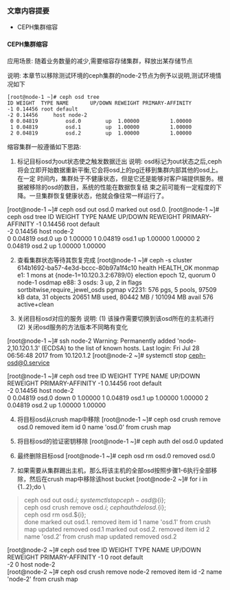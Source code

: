 ### 文章内容提要
- CEPH集群缩容

#### CEPH集群缩容
应用场景: 随着业务数量的减少,需要缩容存储集群，释放出某存储节点

说明: 本章节以移除测试环境的ceph集群的node-2节点为例予以说明,测试环境情况如下
```
[root@node-1 ~]# ceph osd tree
ID WEIGHT  TYPE NAME       UP/DOWN REWEIGHT PRIMARY-AFFINITY 
-1 0.14456 root default                                      
-2 0.14456     host node-2                                   
 0 0.04819         osd.0        up  1.00000          1.00000 
 1 0.04819         osd.1        up  1.00000          1.00000 
 2 0.04819         osd.2        up  1.00000          1.00000
```
缩容集群一般遵循如下思路:
1. 标记目标osd为out状态使之触发数据迁出
说明: osd标记为out状态之后,ceph将会立即开始数据重新平衡,它会将osd上的pg迁移到集群内部其他的osd上。在一定
时间内，集群处于不健康状态，但是它还是能够对客户端提供服务。根据被移除的osd的数目，系统的性能在数据恢复结
束之前可能有一定程度的下降。一旦集群恢复健康状态，他就会像往常一样运行了。

[root@node-1 ~]# ceph osd out osd.0
marked out osd.0. 
[root@node-1 ~]# ceph osd tree
ID WEIGHT  TYPE NAME       UP/DOWN REWEIGHT PRIMARY-AFFINITY 
-1 0.14456 root default                                      
-2 0.14456     host node-2                                   
 0 0.04819         osd.0        up        0          1.00000 
 1 0.04819         osd.1        up  1.00000          1.00000 
 2 0.04819         osd.2        up  1.00000          1.00000


2. 查看集群状态等待其恢复完成
[root@node-1 ~]# ceph -s
    cluster 614b1692-ba57-4e3d-bccc-80b97a1f4c10
     health HEALTH_OK
     monmap e1: 1 mons at {node-1=10.120.3.2:6789/0}
            election epoch 12, quorum 0 node-1
     osdmap e88: 3 osds: 3 up, 2 in
            flags sortbitwise,require_jewel_osds
      pgmap v2231: 576 pgs, 5 pools, 97509 kB data, 31 objects
            20651 MB used, 80442 MB / 101094 MB avail
                 576 active+clean

3. 关闭目标osd对应的服务
说明: 
(1) 该操作需要切换到该osd所在的主机进行
(2) 关闭osd服务的方法版本不同略有变化

[root@node-1 ~]# ssh node-2
Warning: Permanently added 'node-2,10.120.1.3' (ECDSA) to the list of known hosts.
Last login: Fri Jul 28 06:56:48 2017 from 10.120.1.2
[root@node-2 ~]# systemctl stop ceph-osd@0.service

[root@node-1 ~]# ceph osd tree
ID WEIGHT  TYPE NAME       UP/DOWN REWEIGHT PRIMARY-AFFINITY 
-1 0.14456 root default                                      
-2 0.14456     host node-2                                   
 0 0.04819         osd.0      down        0          1.00000 
 1 0.04819         osd.1        up  1.00000          1.00000 
 2 0.04819         osd.2        up  1.00000          1.00000

4. 将目标osd从crush map中移除
[root@node-1 ~]# ceph osd crush remove osd.0
removed item id 0 name 'osd.0' from crush map

5. 将目标osd的验证密钥移除
[root@node-1 ~]# ceph auth del osd.0
updated

6. 最终删除目标osd
[root@node-1 ~]# ceph osd rm osd.0
removed osd.0



7. 如果需要从集群踢出主机，那么将该主机的全部osd按照步骤1-6执行全部移除，然后在crush map中移除该host bucket
[root@node-2 ~]# for i in {1..2};do \
> ceph osd out osd.${i}; \
> systemctl stop ceph-osd@${i}; \
> ceph osd crush remove osd.${i}; \
> ceph auth del osd.${i}; \
> ceph osd rm osd.${i}; \
> done
marked out osd.1. 
removed item id 1 name 'osd.1' from crush map
updated
removed osd.1
marked out osd.2. 
removed item id 2 name 'osd.2' from crush map
updated
removed osd.2

[root@node-2 ~]# ceph osd tree
ID WEIGHT TYPE NAME       UP/DOWN REWEIGHT PRIMARY-AFFINITY 
-1      0 root default                                      
-2      0     host node-2                                   
[root@node-2 ~]# ceph osd crush remove node-2
removed item id -2 name 'node-2' from crush map


